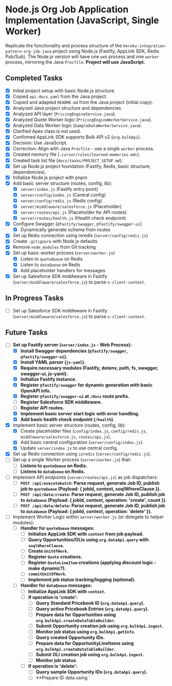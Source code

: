 # Node.js Org Job Application Implementation (JavaScript, Single Worker)

Replicate the functionality and process structure of the `heroku-integration-pattern-org-job-java` project using Node.js (Fastify, AppLink SDK, Redis Pub/Sub). The Node.js version will have one `web` process and one `worker` process, mirroring the Java `Procfile`. **Project will use JavaScript.**

## Completed Tasks
- [x] Initial project setup with basic Node.js structure.
- [x] Copied `api-docs.yaml` from the Java project.
- [x] Copied and adapted `README.md` from the Java project (initial copy).
- [x] Analyzed Java project structure and dependencies.
- [x] Analyzed API layer (`PricingEngineService.java`).
- [x] Analyzed Quote Worker logic (`PricingEngineWorkerService.java`).
- [x] Analyzed Data Worker logic (`SampleDataWorkerService.java`).
- [x] Clarified Apex class is not used.
- [x] Confirmed AppLink SDK supports Bulk API v2 (`org.bulkApi`).
- [x] Decision: Use JavaScript.
- [x] Correction: Align with Java `Procfile` - use a single `worker` process.
- [x] Created memory file (`.cursor/rules/learned-memories.mdc`).
- [x] Created task list file (`docs/tasks/PROJECT_SETUP.md`).
- [x] Set up Node.js project foundation (Fastify, Redis, basic structure, dependencies).
- [x] Initialize Node.js project with pnpm
- [x] Add basic server structure (routes, config, lib):
  - [x] `server/index.js` (Fastify entry point)
  - [x] `server/config/index.js` (Central config)
  - [x] `server/config/redis.js` (Redis config)
  - [x] `server/middleware/salesforce.js` (Placeholder)
  - [x] `server/routes/api.js` (Placeholder for API routes)
  - [x] `server/routes/health.js` (Health check endpoint)
- [x] Configure Swagger (`@fastify/swagger`, `@fastify/swagger-ui`)
  - [x] Dynamically generate schema from routes
- [x] Set up Redis connection using ioredis (`server/config/redis.js`)
- [x] Create `.gitignore` with Node.js defaults
- [x] Remove `node_modules` from Git tracking
- [x] Set up basic worker process (`server/worker.js`)
  - [x] Listen to `quoteQueue` on Redis
  - [x] Listen to `dataQueue` on Redis
  - [x] Add placeholder handlers for messages
- [x] Set up Salesforce SDK middleware in Fastify (`server/middleware/salesforce.js`) to parse `x-client-context`.

## In Progress Tasks
- [ ] Set up Salesforce SDK middleware in Fastify (`server/middleware/salesforce.js`) to parse `x-client-context`.

## Future Tasks
- [ ] **Set up Fastify server (`server/index.js` - Web Process):**
    - [x] **Install Swagger dependencies (`@fastify/swagger`, `@fastify/swagger-ui`).**
    - [x] **Install YAML parser (`js-yaml`).**
    - [x] **Require necessary modules (Fastify, dotenv, path, fs, swagger, swagger-ui, js-yaml).**
    - [x] **Initialize Fastify instance.**
    - [x] **Register `@fastify/swagger` for dynamic generation with basic OpenAPI info.**
    - [x] **Register `@fastify/swagger-ui` at `/docs` route prefix.**
    - [ ] **Register Salesforce SDK middleware.**
    - [ ] **Register API routes.**
    - [x] **Implement basic server start logic with error handling.**
    - [x] **Add basic health check endpoint (`/health`).**
- [x] Implement basic server structure (routes, config, lib):
    - [x] Create placeholder files (`config/index.js`, `config/redis.js`, `middleware/salesforce.js`, `routes/api.js`).
    - [x] Add basic central configuration (`server/config/index.js`).
    - [x] Update `server/index.js` to use central config.
- [x] Set up Redis connection using `ioredis` (`server/config/redis.js`).
- [ ] Set up a single Worker process (`server/worker.js`) that:
    - [ ] **Listens to `quoteQueue` on Redis.**
    - [ ] **Listens to `dataQueue` on Redis.**
- [ ] Implement API endpoints (`server/routes/api.js`) as job dispatchers:
    - [ ] **`POST /api/executebatch`: Parse request, generate Job ID, publish job to `quoteQueue` (Payload: { jobId, context, soqlWhereClause }).**
    - [ ] **`POST /api/data/create`: Parse request, generate Job ID, publish job to `dataQueue` (Payload: { jobId, context, operation: 'create', count }).**
    - [ ] **`POST /api/data/delete`: Parse request, generate Job ID, publish job to `dataQueue` (Payload: { jobId, context, operation: 'delete' }).**
- [ ] Implement Worker Logic within `server/worker.js` (or delegate to helper modules):
    - [ ] **Handler for `quoteQueue` messages:**
        - [ ] **Initialize AppLink SDK with `context` from job payload.**
        - [ ] **Query Opportunities/OLIs using `org.dataApi.query` with `soqlWhereClause`.**
        - [ ] **Create `UnitOfWork`.**
        - [ ] **Register `Quote` creations.**
        - [ ] **Register `QuoteLineItem` creations (applying discount logic - make dynamic?).**
        - [ ] **`commitUnitOfWork`.**
        - [ ] **Implement job status tracking/logging (optional).**
    - [ ] **Handler for `dataQueue` messages:**
        - [ ] **Initialize AppLink SDK with `context`.**
        - [ ] **If operation is 'create':**
            - [ ] **Query Standard Pricebook ID (`org.dataApi.query`).**
            - [ ] **Query active Pricebook Entries (`org.dataApi.query`).**
            - [ ] **Prepare data for Opportunities using `org.bulkApi.createDataTableBuilder`.**
            - [ ] **Submit Opportunity creation job using `org.bulkApi.ingest`.**
            - [ ] **Monitor job status using `org.bulkApi.getInfo`.**
            - [ ] **Query created Opportunity IDs.**
            - [ ] **Prepare data for OpportunityLineItems using `org.bulkApi.createDataTableBuilder`.**
            - [ ] **Submit OLI creation job using `org.bulkApi.ingest`.**
            - [ ] **Monitor job status.**
        - [ ] **If operation is 'delete':**
            - [ ] **Query sample Opportunity IDs (`org.dataApi.query`).**
            - [ ] **Prepare ID data using `